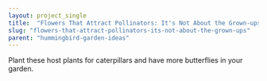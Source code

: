 ```yaml
---
layout: project_single
title:  "Flowers That Attract Pollinators: It's Not About the Grown-ups"
slug: "flowers-that-attract-pollinators-its-not-about-the-grown-ups"
parent: "hummingbird-garden-ideas"
---
```

Plant these host plants for caterpillars and have more butterflies in your garden.